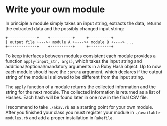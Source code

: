 # Write your own module

In principle a module simply takes an input string, extracts
the data, returns the extracted data and the possibly changed
input string:

```
+-------------+    +----------+     +----------+
| output file +--->+ module A +---->+ module B +----> ...
+-------------+    +----------+     +----------+
```

To keep interfaces between modules consistent each module
provides a function `apply(input_str, args)`, which takes the input
string and additional/optional/mandatory arguments in a Ruby Hash
object. Up to now each module should have the `:prune` argument,
which declares if the output string of the module is allowed to be
different from the input string.

The `apply` function of a module returns the collected information
and the string for the next module. The collected information is
returned as a list of Hashes. Each hash will be found later in one
row in the final CSV file.

I recommend to take `./akav.rb` as a starting point
for your own module. After you finished your class you must register
your module in `./available-modules.rb` and add a proper installation
in `Rakefile`.
